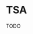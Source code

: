 <!---
 Copyright (c) 2018 Grumpy Cat Software S.L.
 
 This Source Code Form is subject to the terms of the Mozilla Public
 License, v. 2.0. If a copy of the MPL was not distributed with this
 file, You can obtain one at http://mozilla.org/MPL/2.0/.
-->

TSA
====

TODO
